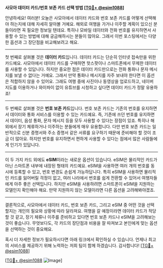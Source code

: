 **사모아 데이터 카드/번호 보존 카드 선택 방법 [[TG💪+ @esim1088](https://t.me/s/esim1088)]**

안녕하세요! 여러분! 오늘은 사모아에서 데이터 카드와 번호 보존 카드를 어떻게 선택해야 하는지에 대해 자세히 알아볼 거예요. 해외로 여행을 가거나 이주할 계획이 있으신 분들이라면 꼭 필요한 정보일 텐데요. 특히나 모바일 데이터와 전화 번호를 유지하면서 사용할 수 있는 방법에 대해 궁금해하시는 분들이 많아요. 그래서 이번 포스팅에서는 다양한 옵션과 그 장단점을 비교해보려고 해요.

---

첫 번째로 살펴볼 것은 **데이터 카드**입니다. 데이터 카드는 단순히 인터넷 접속만을 위한 카드예요. 사모아에서 데이터 카드를 구매하면 핫스팟이나 스마트폰에서 무제한 데이터를 사용할 수 있답니다. 하지만 중요한 점은 데이터 카드만으로는 전화 통화나 문자 메시지를 보낼 수 없다는 거예요. 그래서 만약 통화나 메시지를 자주 보내야 한다면 이 옵션은 적합하지 않을 수 있어요. 그래도 여행 중에 사진이나 동영상을 업로드하고, 네이버 지도를 이용하거나 와이파이 없이 유튜브를 시청하고 싶다면 데이터 카드가 정말 유용하죠!

---

두 번째로 살펴볼 것은 **번호 보존 카드**입니다. 번호 보존 카드는 기존의 번호를 유지하면서 데이터와 통화 서비스를 이용할 수 있는 카드예요. 즉, 기존에 쓰던 번호를 유지하면서 데이터, 음성 통화, 문자 메시지 등을 모두 사용할 수 있다는 장점이 있죠. 특히나 해외에서 장기 체류하거나 이주하는 분들에게 매우 유용합니다. 다만 번호 보존 카드는 일반적으로 신분 증명서와 주소 증명서 같은 서류를 요구하기 때문에 준비해야 할 것이 조금 더 많아요. 하지만 번호를 유지하면서 편하게 사용할 수 있다는 점에서 많은 사람들에게 인기가 있답니다.

---

이 두 가지 카드 외에도 **eSIM**이라는 새로운 옵션이 있습니다. eSIM은 물리적인 카드가 아닌 스마트폰 내부에 내장된 형태의 카드예요. eSIM을 사용하면 여러 개의 번호를 동시에 등록할 수 있고, 번호 변경도 손쉽게 가능하답니다. 특히 eSIM을 사용하면 물리적인 카드를 잃어버릴 걱정이 없고, 여러 나라에서 번호를 쉽게 전환할 수 있어서 여행자들에게 아주 좋은 선택입니다. 하지만 eSIM을 사용하려면 스마트폰이 eSIM을 지원하는 모델인지 확인해야 해요. 만약 지원하지 않는 모델이라면 다른 옵션을 고려해봐야겠죠.

---

결론적으로, 사모아에서 데이터 카드, 번호 보존 카드, 그리고 eSIM 중 어떤 것을 선택할지는 개인의 필요와 상황에 따라 달라져요. 여행을 갈 예정이라면 데이터 카드가 적당할 것 같고, 장기 체류나 이주를 준비하고 있다면 번호 보존 카드나 eSIM을 고려해보는 것이 좋습니다. 무엇보다도, 각 카드의 장단점과 비용을 잘 따져보고 본인에게 맞는 옵션을 선택하는 것이 중요해요.

혹시 더 자세한 정보가 필요하시다면 아래 링크에서 확인하실 수 있습니다. 언제나 최고의 서비스를 제공하기 위해 노력하는 저희 팀이 함께 하겠습니다. 감사합니다! [[TG💪+ @esim1088](https://t.me/s/esim1088)]

[[TG💪+ @esim1088](https://t.me/s/esim1088) ![Image](https://i.postimg.cc/Y0z9fWf4/image.png)]